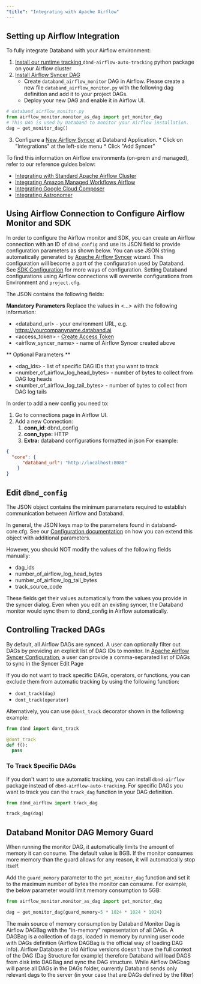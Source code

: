```yaml
---
"title": "Integrating with Apache Airflow"
---
```

## Setting up Airflow Integration

To fully integrate Databand with your Airflow environment:
  1. [Install our runtime tracking ](doc:installing-on-airflow-cluster) `dbnd-airflow-auto-tracking` python package on your Airflow cluster
  2. [Install Airflow Syncer DAG](doc:installing-on-airflow-cluster)
     * Create  `databand_airflow_monitor` DAG in Airflow.  Please create a new file `databand_airflow_monitor.py` with the following dag definition and add it to your project DAGs.
     * Deploy your new DAG and enable it in Airflow UI.

<!-- noqa -->
```python
# databand_airflow_monitor.py
from airflow_monitor.monitor_as_dag import get_monitor_dag
# This DAG is used by Databand to monitor your Airflow installation.
dag = get_monitor_dag()
```
   3.  Configure a [New Airflow Syncer](doc:apache-airflow-sync) at Databand Application.
    * Click on "Integrations" at the left-side menu
    * Click "Add Syncer"

To find this information on Airflow environments (on-prem and managed), refer to our reference guides below:
* [Integrating with Standard Apache Airflow Cluster](doc:installing-on-airflow-cluster#standard-apache-airflow-cluster)
* [Integrating Amazon Managed Workflows Airflow](doc:installing-on-airflow-cluster#aws-managed-workflows)
* [Integrating Google Cloud Composer](doc:installing-on-airflow-cluster#google-cloud-composer)
* [Integrating Astronomer](doc:installing-on-airflow-cluster#astronomer)


## Using Airflow Connection to Configure Airflow Monitor and SDK
In order to configure the Airflow monitor and SDK, you can create an Airflow connection with an ID of `dbnd_config` and use its JSON field to provide configuration parameters as shown below.  You can use JSON string automatically generated by  [Apache Airflow Syncer](doc:apache-airflow-sync) wizard. This configuration will become a part of the configuration used by Databand. See [SDK Configuration](doc:dbnd-sdk-configuration)  for more ways of configuration. Setting Databand configurations using Airflow connections will overwrite configurations from Environment and `project.cfg`.

The JSON contains the following fields:

**Mandatory Parameters**
Replace the values in <...> with the following information:
  * <databand_url> - your environment URL, e.g. https://yourcompanyname.databand.ai
  * <access_token> - [Create Access Token](doc:access-token)
  * <airflow_syncer_name>  - name of Airflow Syncer created above

** Optional Parameters **
  * <dag_ids> - list of specific DAG IDs that you want to track
  * <number_of_airflow_log_head_bytes> - number of bytes to collect from DAG log heads
  * <number_of_airflow_log_tail_bytes> - number of bytes to collect from DAG log tails


In order to add a new config you need to:
1. Go to connections page in Airflow UI.
2. Add a new Connection:
    1. **conn_id**: dbnd_config
    2. **conn_type:** HTTP
    3. **Extra:** databand configurations formatted in json
For example:
``` json
{
  "core": {
      "databand_url": "http://localhost:8080"
    }
}
```

## Edit `dbnd_config`
The JSON object contains the minimum parameters required to establish communication between Airflow and Databand.

In general, the JSON keys map to the parameters found in databand-core.cfg. See our [Configuration documentation](doc:configuration-layers) on how you can extend this object with additional parameters.

However, you should NOT modify the values of the following fields manually:
* dag_ids
* number_of_airflow_log_head_bytes
* number_of_airflow_log_tail_bytes
* track_source_code

These fields get their values automatically from the values you provide in the syncer dialog.
Even when you edit an existing syncer, the Databand monitor would sync them to dbnd_config in Airflow automatically.



## Controlling Tracked DAGs
By default, all Airflow DAGs are synced. A user can optionally filter out DAGs by providing an explicit list of DAG IDs to monitor. In [Apache Airflow Syncer Configuration](doc:apache-airflow-sync), a user can provide a comma-separated list of DAGs to sync in the Syncer Edit Page

If you do not want to track specific DAGs, operators, or functions, you can exclude them from automatic tracking by using the following function:
  *  `dont_track(dag)`
  *  `dont_track(operator)`

Alternatively, you can use `@dont_track` decorator shown in the following example:
```python
from dbnd import dont_track

@dont_track
def f():
  pass
```

### To Track Specific DAGs
If you don't want to use automatic tracking, you can install `dbnd-airflow` package instead of `dbnd-airflow-auto-tracking`.
For specific DAGs you want to track you can the `track_dag` function in your DAG definition.

<!-- noqa -->
```python
from dbnd_airflow import track_dag

track_dag(dag)
```

## Databand Monitor DAG Memory Guard
When running the monitor DAG, it automatically limits the amount of memory it can consume. The default value is 8GB. If the monitor consumes more memory than the guard allows for any reason, it will automatically stop itself.

Add the `guard_memory` parameter to the `get_monitor_dag` function and set it to the maximum number of bytes the monitor can consume. For example, the below parameter would limit memory consumption to 5GB:

<!-- noqa -->
```python
from airflow_monitor.monitor_as_dag import get_monitor_dag

dag = get_monitor_dag(guard_memory=5 * 1024 * 1024 * 1024)
```

The main source of memory consumption by Databand Monitor Dag is Airflow DAGBag with the "in-memory" representation of all DAGs. A DAGBag is a collection of dags, loaded in memory by running user code with DAGs definition (Airflow DAGBag is the official way of loading DAG info). Airflow Database at old Airflow versions doesn't have the full context of the DAG (Dag Structure for example) therefore Databand will load DAGS from disk into DAGBag and sync the DAG structure. While Airflow DAGbag will parse all DAGs in the DAGs folder, currently Databand sends only relevant dags to the server (in your case that are DAGs defined by the filter)